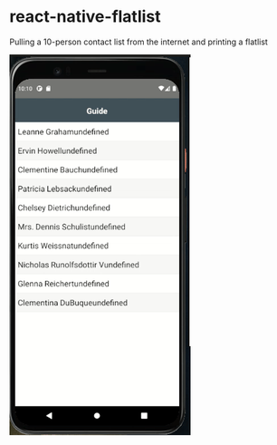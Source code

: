 # react-native-flatlist
Pulling a 10-person contact list from the internet and printing a flatlist

![info-gif](./assets/flatlist.gif) 
